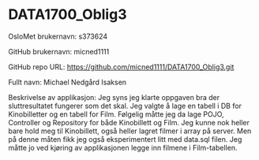 # DATA1700_Oblig3
OsloMet brukernavn: s373624

GitHub brukernavn: micned1111

GitHub repo URL: https://github.com/micned1111/DATA1700_Oblig3.git

Fullt navn: Michael Nedgård Isaksen

Beskrivelse av applikasjon: 
Jeg syns jeg klarte oppgaven bra der sluttresultatet fungerer som det skal.
Jeg valgte å lage en tabell i DB for Kinobilletter og en tabell for Film.
Følgelig måtte jeg da lage POJO, Controller og Repository for både Kinobillett og Film.
Jeg kunne nok heller bare hold meg til Kinobillett, også heller lagret filmer i array på server.
Men på denne måten fikk jeg også eksperimentert litt med data.sql filen.
Jeg måtte jo ved kjøring av applikasjonen legge inn filmene i Film-tabellen. 